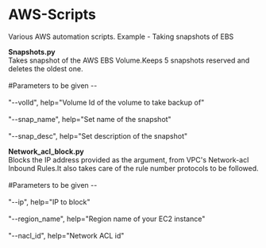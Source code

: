 # AWS-Scripts
Various AWS automation scripts. Example - Taking snapshots of EBS

<b>Snapshots.py</b>
<br>Takes snapshot of the AWS EBS Volume.Keeps 5 snapshots reserved and deletes the oldest one.</br>
<br>#Parameters to be given --</br>
<br>"--volId", help="Volume Id of the volume to take backup of"</br>
<br>"--snap_name",  help="Set name of the snapshot"</br>
<br>"--snap_desc", help="Set description of the snapshot"</br>

<b>Network_acl_block.py</b>
<br>Blocks the IP address provided as the argument, from VPC's Network-acl Inbound Rules.It also takes care of the rule number protocols to be followed.</br>
<br>#Parameters to be given --</br>
<br>"--ip", help="IP to block"</br>
<br>"--region_name", help="Region name of your EC2 instance"</br>
<br>"--nacl_id", help="Network ACL id"</br>


